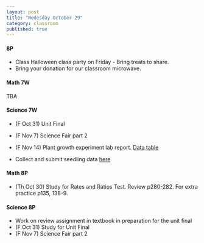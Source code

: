 ```yaml
---
layout: post
title: "Wedesday October 29"
category: classroom
published: true
---
```


#### 8P
* Class Halloween class party on Friday - Bring treats to share.
* Bring your donation for our classroom microwave. 

#### Math 7W
TBA
  
#### Science 7W
* (F Oct 31) Unit Final

* (F Nov 7) Science Fair part 2
* (F Nov 14) Plant growth experiment lab report. [Data table](https://www.dropbox.com/s/sosqormxox53y8g/Bean%20Germination%20Experiment%20Observations%20Template%20Data%20Tables.docx?dl=0)
* Collect and submit seedling data <a href="https://docs.google.com/forms/d/1DUgvRAGTHILEdfDDjH2rZ5reEZsO546p3wTkfYfDe_w/viewform?usp=send_form">here</a>

#### Math 8P
* (Th Oct 30) Study for Rates and Ratios Test. Review p280-282. For extra practice p135, 138-9.

#### Science 8P
* Work on review assignment in textbook in preparation for the unit final
* (F Oct 31) Study for Unit Final
* (F Nov 7) Science Fair part 2
